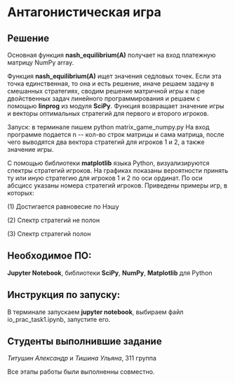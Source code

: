 # Антагонистическая игра

## Решение

Основная функция **nash_equilibrium(A)** получает на вход платежную матрицу NumPy array. 

Функция **nash_equilibrium(A)** ищет значения седловых точек. Если эта точка единственная, то она и есть решение, иначе решаем задачу в смешанных стратегиях, сводим решение матричной игры к паре двойственных задач линейного программирования и решаем с помощью **linprog** из модуля **SciPy**. Функция возвращает значение игры и векторы оптимальных стратегий для первого и второго игроков.

Запуск: в терминале пишем python matrix_game_numpy.py
На вход программе подается n -- кол-во строк матрицы и сама матрица, после чего выводятся два вектора стратегий для игроков 1 и 2, а также значение игры.


С помощью библиотеки **matplotlib** языка Python, визуализируются спектры стратегий игроков. На графиках показаны вероятности принять ту или иную стратегию для игроков 1 и 2 по оси ординат. По оси абсцисс указаны номера стратегий игроков. Приведены примеры игр, в которых:

 (1) Достигается равновесие по Нэшу

 (2) Спектр стратегий не полон

 (3) Спектр стратегий полон


## Необходимое ПО:
**Jupyter Notebook**, библиотеки **SciPy**, **NumPy**, **Matplotlib** для Python

## Инструкция по запуску:
В терминале запускаем **jupyter notebook**, выбираем файл io_prac_task1.ipynb, запустите его.

## Студенты выполнившие задание
*Титушин Александр* и *Тишина Ульяна*, 311 группа

Все этапы работы были выполненны совместно.